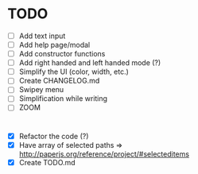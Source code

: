 # TODO

- [ ] Add text input
- [ ] Add help page/modal
- [ ] Add constructor functions
- [ ] Add right handed and left handed mode (?)
- [ ] Simplify the UI (color, width, etc.)
- [ ] Create CHANGELOG.md
- [ ] Swipey menu
- [ ] Simplification while writing
- [ ] ZOOM

# 

- [x] Refactor the code (?)
- [x] Have array of selected paths => http://paperjs.org/reference/project/#selecteditems
- [x] Create TODO.md
